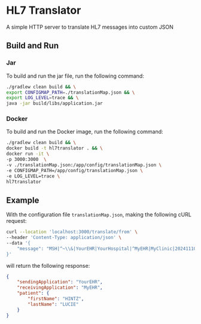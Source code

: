 # HL7 Translator

A simple HTTP server to translate HL7 messages into custom JSON

## Build and Run

### Jar

To build and run the jar file, run the following command:

```bash
./gradlew clean build && \
export CONFIGMAP_PATH=./translationMap.json && \
export LOG_LEVEL=trace && \
java -jar build/libs/application.jar
```

### Docker

To build and run the Docker image, run the following command:

```bash
./gradlew clean build && \
docker build -t hl7translator . && \
docker run -it \
-p 3000:3000  \
-v ./translationMap.json:/app/config/translationMap.json \
-e CONFIGMAP_PATH=/app/config/translationMap.json \
-e LOG_LEVEL=trace \
hl7translator
```

## Example

With the configuration file `translationMap.json`, making the following cURL request:

```bash
curl --location 'localhost:3000/translate/from' \
--header 'Content-Type: application/json' \
--data '{
    "message": "MSH|^~\\&|YourEHR|YourHospital|^MyEHR|MyClinic|202411101202||ADT^A28|5347022|P|2.3\rEVN|A28|202411101202\rPID||4000|4000||HINTZ^LUCIE^^MD||19431022|M||2054-5|45621 BRENNON SKYWAY^SUITE 855^NEW ANNETTA^MA^52211|GL|289-589-6398|737-832-6130||S||PATID4000^1^M10|647-316-5006|25199759^MA\rNK1|1|AUGUST^GRADY^C|WRD|||||202411101202\rNK1|2|SHERIDAN^FADEL^K|FND\rPV1|1|I|1000^2024^01||||16^SCHMIDT^LOYAL|3098^JOHNSTON^ICIE||SUR||-|||\rAL1|1||^NUTS||PRODUCES HIVES~RASH\rAL1|2||^WHEAT\rDG1|001|I10|1550|MAL NEO LIVER, PRIMARY|19880501103005|20240116210148||\rPR1|2234|M11|690^CODE495||20240814020893\rROL|6^RECORDER^ROLE^ROLE MASTER LIST|AD|CP|MAUDE^WISOKY^HEATHER|20240128100136\rGT1|1|2531|ARACELY^MOSCISKI^D\rIN1|1|965062|694752|BCBS||||55442|\rIN2|ID7542493|SSN647-316-5006\rROL|34^RECORDER^ROLE^ROLE MASTER LIST|AD|CP|EVA^BRUEN^GEORGE|20240109110112"
}' 
```

will return the following response:

```json
{
    "sendingApplication": "YourEHR",
    "receivingApplication": "MyEHR",
    "patient": {
        "firstName": "HINTZ",
        "lastName": "LUCIE"
    }
}
```